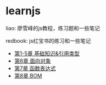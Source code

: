 # learnjs

liao: 廖雪峰的js教程，练习题和一些笔记

redbook: js红宝书的练习和一些笔记 

+ [第1-5章 基础知识&引用类型](https://github.com/Si3ver/learnjs/blob/master/redbook/ch1-5.md)
+ [第6章 面向对象](https://github.com/Si3ver/learnjs/blob/master/redbook/ch6.md)
+ [第7章 函数表达式](https://github.com/Si3ver/learnjs/blob/master/redbook/ch7.md)
+ [第8章 BOM](https://github.com/Si3ver/learnjs/blob/master/redbook/ch8.md)
